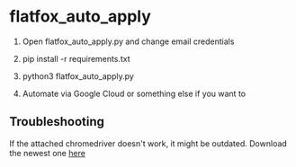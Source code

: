 # flatfox_auto_apply
1. Open flatfox_auto_apply.py and change email credentials
2. pip install -r requirements.txt
3. python3 flatfox_auto_apply.py

4. Automate via Google Cloud or something else if you want to

## Troubleshooting
If the attached chromedriver doesn't work, it might be outdated. Download the newest one [here](https://googlechromelabs.github.io/chrome-for-testing/)
